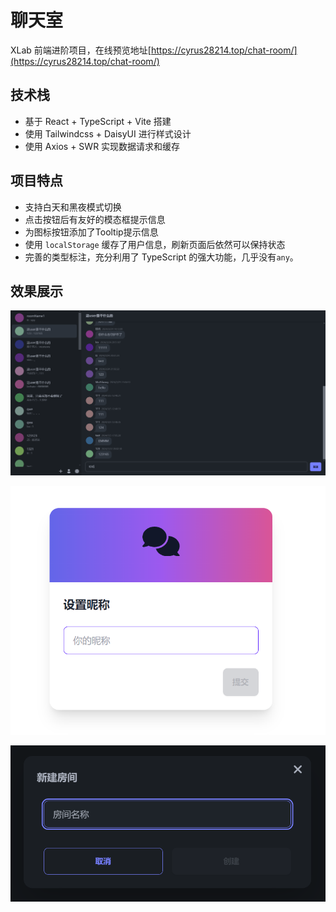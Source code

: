 # 聊天室

XLab 前端进阶项目，在线预览地址[https://cyrus28214.top/chat-room/](https://cyrus28214.top/chat-room/)

## 技术栈

- 基于 React + TypeScript + Vite 搭建
- 使用 Tailwindcss + DaisyUI 进行样式设计
- 使用 Axios + SWR 实现数据请求和缓存

## 项目特点

- 支持白天和黑夜模式切换
- 点击按钮后有友好的模态框提示信息
- 为图标按钮添加了Tooltip提示信息
- 使用 `localStorage` 缓存了用户信息，刷新页面后依然可以保持状态
- 完善的类型标注，充分利用了 TypeScript 的强大功能，几乎没有`any`。

## 效果展示

![](./images/preview1.png)

![](./images/preview2.png)

![](./images/preview3.png)